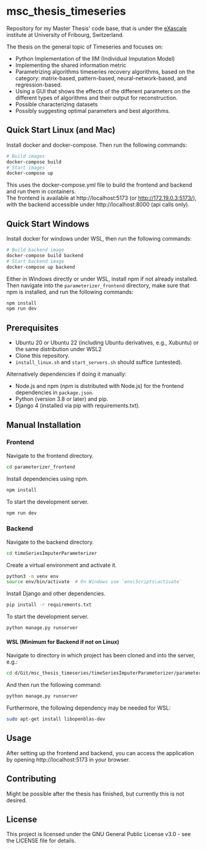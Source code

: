 # msc_thesis_timeseries

Repository for my Master Thesis' code base, that is under the [eXascale](https://exascale.info/) institute at University
of Fribourg, Switzerland.

The thesis on the general topic of Timeseries and focuses on:

- Python Implementation of the IIM (Individual Imputation Model)
- Implementing the shared information metric
- Parametrizing algorithms timeseries recovery algorithms, based on the category: matrix-based, pattern-based,
  neural-network-based, and regression-based.
- Using a GUI that shows the effects of the different parameters on the different types of algorithms and their output
  for reconstruction.
- Possible characterizing datasets
- Possibly suggesting optimal parameters and best algorithms.

## Quick Start Linux (and Mac)
Install docker and docker-compose. Then run the following commands:

```bash
# Build images
docker-compose build  
# Start images
docker-compose up
```
This uses the docker-compose.yml file to build the frontend and backend and run them in containers.   
The frontend is available at http://localhost:5173 (or http://172.19.0.3:5173/), 
with the backend accessible under http://localhost:8000 (api calls only).

## Quick Start Windows
Install docker for windows under WSL, then run the following commands:

```bash
# Build backend image
docker-compose build backend
# Start backend image
docker-compose up backend
```

Either in Windows directly or under WSL, install npm if not already installed.
Then navigate into the `parameterizer_frontend` directory, make sure that npm is installed, and run the following commands:

```bash
npm install
npm run dev
```

## Prerequisites

- Ubuntu 20 or Ubuntu 22 (including Ubuntu derivatives, e.g., Xubuntu) or the same distribution under WSL2
- Clone this repository.
- `install_linux.sh` and `start_servers.sh` should suffice (untested).

Alternatively dependencies if doing it manually:

- Node.js and npm (npm is distributed with Node.js) for the frontend dependencies in `package.json`.
- Python (version 3.8 or later) and pip.
- Django 4 (installed via pip with requirements.txt).

## Manual Installation

### Frontend

Navigate to the frontend directory.

```bash
cd parameterizer_frontend
```

Install dependencies using npm.

```bash
npm install
```

To start the development server.

```bash
npm run dev
```

### Backend

Navigate to the backend directory.

```bash
cd timeSeriesImputerParameterizer
```

Create a virtual environment and activate it.

```bash
python3 -m venv env
source env/bin/activate  # On Windows use `env\Scripts\activate`
```

Install Django and other dependencies.

```bash
pip install -r requirements.txt
```

To start the development server.

```bash
python manage.py runserver
```

#### WSL (Minimum for Backend if not on Linux)

Navigate to directory in which project has been cloned and into the server, e.g.:

```bash
cd d/Git/msc_thesis_timeseries/timeSeriesImputerParameterizer/parameterizer/
```

And then run the following command:

```bash
python manage.py runserver
```

Furthermore, the following dependency may be needed for WSL:

```bash
sudo apt-get install libopenblas-dev
```

## Usage

After setting up the frontend and backend, you can access the application by opening http://localhost:5173 in your
browser.

## Contributing

Might be possible after the thesis has finished, but currently this is not desired.

## License

This project is licensed under the GNU General Public License v3.0 - see the LICENSE file for details.
